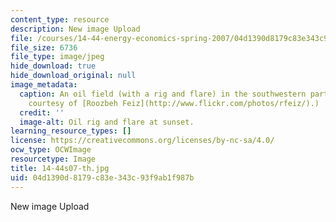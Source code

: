 ```yaml
---
content_type: resource
description: New image Upload
file: /courses/14-44-energy-economics-spring-2007/04d1390d8179c83e343c93f9ab1f987b_14-44s07-th.jpg
file_size: 6736
file_type: image/jpeg
hide_download: true
hide_download_original: null
image_metadata:
  caption: An oil field (with a rig and flare) in the southwestern part of Iran. (Image
    courtesy of [Roozbeh Feiz](http://www.flickr.com/photos/rfeiz/).)
  credit: ''
  image-alt: Oil rig and flare at sunset.
learning_resource_types: []
license: https://creativecommons.org/licenses/by-nc-sa/4.0/
ocw_type: OCWImage
resourcetype: Image
title: 14-44s07-th.jpg
uid: 04d1390d-8179-c83e-343c-93f9ab1f987b
---
```

New image Upload